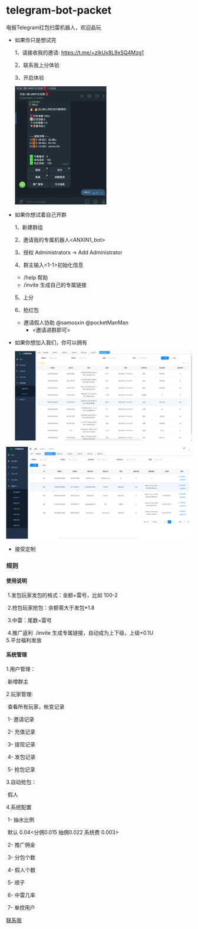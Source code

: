 # telegram-bot-packet
电报Telegram红包扫雷机器人，欢迎品玩



- 如果你只是想试完

  1、请接收我的邀请: https://t.me/+zlkUx8L9xSQ4Mzg1

  2、联系我上分体验

  3、开启体验
  
  <img src="img/3.gif" style="zoom:50%;" />



- 如果你想试着自己开群

  1、新建群组

  2、邀请我的专属机器人<ANXIN1_bot>

  3、授权 Administrators -> Add Administrator

  4、群主输入<1-1>初始化信息

  - /help 帮助
  - /invite 生成自己的专属链接

  5、上分

  6、抢红包

  - 邀请假人协助 @samosxin @pocketManMan
    - <邀请进群即可>



- 如果你想加入我们，你可以拥有

  <img src="img/1.png" style="zoom:50%;" />

<img src="img/2.png" style="zoom:50%;" />



- 接受定制





### 规则

#### 使用说明    
​    1.发包玩家发包的格式：金额+雷号，比如 100-2

​	2.抢包玩家抢包：余额需大于发包*1.8

​	3.中雷：尾数=雷号

​	4.推广返利
​    	/invite 生成专属链接，自动成为上下级，上级+0.1U
​      
​	5.平台福利发放

#### 系统管理
 1.用户管理： 

​	新增群主

 2.玩家管理:

​        查看所有玩家，帐变记录

​        1- 邀请记录

​        2- 充值记录

​        3- 提现记录

​        4- 发包记录

​        5- 抢包记录

 3.自动抢包：

​        假人

 4.系统配置

​        1- 抽水比例

​            默认 0.04<分佣0.015 抽佣0.022 系统费 0.003>

​        2- 推广佣金

​        3- 分包个数

​        4- 假人个数

​        5- 顺子

​        6- 中雷几率

​        7- 单控用户
​          



[联系我](https://t.me/pocketManMan)



